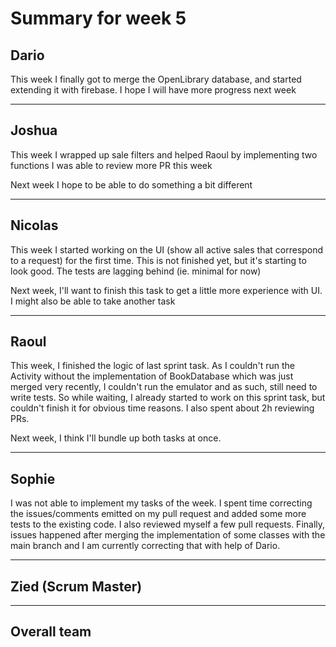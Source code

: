 # Summary for week 5

## Dario

This week I finally got to merge the OpenLibrary database, and started extending it with firebase.
I hope I will have more progress next week

---
## Joshua

This week I wrapped up sale filters and helped Raoul by implementing two functions
I was able to review more PR this week

Next week I hope to be able to do something a bit different

---

## Nicolas

This week I started working on the UI (show all active sales that correspond to a request) for the first time. This is not finished yet, but it's starting to look good. The tests are lagging behind (ie. minimal for now)

Next week, I'll want to finish this task to get a little more experience with UI. I might also be able to take another task

---



## Raoul
This week, I finished the logic of last sprint task. As I couldn't run the Activity without the implementation of BookDatabase which was just merged very recently, I couldn't run the emulator and as such, still need to write tests. So while waiting, I already started to work on this sprint task, but couldn't finish it for obvious time reasons. I also spent about 2h reviewing PRs.

Next week, I think I'll bundle up both tasks at once.

---


## Sophie

I was not able to implement my tasks of the week. I spent time correcting the issues/comments emitted on my pull request and added some more tests to the existing code. I also reviewed myself a few pull requests. Finally, issues happened after merging the implementation of some classes with the main branch and I am currently correcting that with help of Dario.

---



## Zied (Scrum Master)

---


## Overall team
